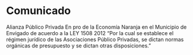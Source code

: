 # Comunicado
Alianza Público Privada En pro de la Economía Naranja en el Municipio de Envigado  de acuerdo a la LEY 1508 2012 “Por la cual se establece el régimen jurídico de las Asociaciones Público Privadas, se dictan normas orgánicas de presupuesto y se dictan otras disposiciones.”
